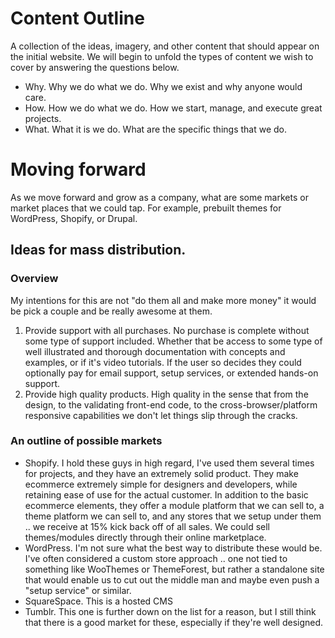 # Content Outline

A collection of the ideas, imagery, and other content that should appear on the initial website. We will begin to unfold the types of content we wish to cover by answering the questions below.

- Why. Why we do what we do. Why we exist and why anyone would care.
- How. How we do what we do. How we start, manage, and execute great projects.
- What. What it is we do. What are the specific things that we do.


# Moving forward

As we move forward and grow as a company, what are some markets or market places that we could tap. For example, prebuilt themes for WordPress, Shopify, or Drupal.

## Ideas for mass distribution.

### Overview

My intentions for this are not "do them all and make more money" it would be pick a couple and be really awesome at them.

1. Provide support with all purchases. No purchase is complete without some type of support included. Whether that be access to some type of well illustrated and thorough documentation with concepts and examples, or if it's video tutorials. If the user so decides they could optionally pay for email support, setup services, or extended hands-on support.
2. Provide high quality products. High quality in the sense that from the design, to the validating front-end code, to the cross-browser/platform responsive capabilities we don't let things slip through the cracks.

### An outline of possible markets

- Shopify. I hold these guys in high regard, I've used them several times for projects, and they have an extremely solid product. They make ecommerce extremely simple for designers and developers, while retaining ease of use for the actual customer. In addition to the basic ecommerce elements, they offer a module platform that we can sell to, a theme platform we can sell to, and any stores that we setup under them .. we receive at 15% kick back off of all sales. We could sell themes/modules directly through their online marketplace.
- WordPress. I'm not sure what the best way to distribute these would be. I've often considered a custom store approach .. one not tied to something like WooThemes or ThemeForest, but rather a standalone site that would enable us to cut out the middle man and maybe even push a "setup service" or similar.
- SquareSpace. This is a hosted CMS
- Tumblr. This one is further down on the list for a reason, but I still think that there is a good market for these, especially if they're well designed.
